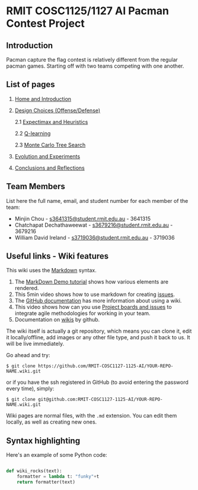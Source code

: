 # RMIT COSC1125/1127 AI Pacman Contest Project
## Introduction
Pacman capture the flag contest is relatively different from the regular pacman games. Starting off with two teams competing with one another.

## List of pages
1. [Home and Introduction]()
2. [Design Choices (Offense/Defense)](Design-Choices)

    2.1 [Expectimax and Heuristics](AI-Method-1)

    2.2 [Q-learning](AI-Method-2)

    2.3 [Monte Carlo Tree Search](AI-Method-3)
3. [Evolution and Experiments](Evolution)
4. [Conclusions and Reflections](Conclusions-and-Reflections)

## Team Members

List here the full name, email, and student number for each member of the team:

* Minjin Chou - s3641315@student.rmit.edu.au - 3641315
* Chatchapat Dechathaweewat - s3679216@student.rmit.edu.au - 3679216
* William David Ireland - s3719036@student.rmit.edu.au - 3719036


## Useful links - Wiki features

This wiki uses the [Markdown](https://github.com/adam-p/markdown-here/wiki/Markdown-Cheatsheet) syntax. 

1. The [MarkDown Demo tutorial](https://guides.github.com/features/mastering-markdown/) shows how various elements are rendered.
2. This 5min video shows how to use markdown for creating [issues](https://www.youtube.com/watch?v=TKJ4RdhyB5Y).
3. The [GitHub documentation](https://docs.gitlab.com/ee/user/project/wiki/) has more information about using a wiki.
4. This video shows how can you use [Project boards and issues](https://www.youtube.com/watch?v=nI5VdsVl0FM&list=PLYMgErMHWi1PRMTsHXote19b7f9F-JjmT&index=2&t=1s) to integrate agile methodologies for working in your team.
5. Documentation on [wikis](https://docs.github.com/en/github/building-a-strong-community/documenting-your-project-with-wikis) by github.

The wiki itself is actually a git repository, which means you can clone it, edit it locally/offline, add images or any other file type, and push it back to us. It will be live immediately.

Go ahead and try:

```
$ git clone https://github.com/RMIT-COSC1127-1125-AI/YOUR-REPO-NAME.wiki.git
```

or if you have the ssh registered in GitHub (to avoid entering the password every time), simply:

```
$ git clone git@github.com:RMIT-COSC1127-1125-AI/YOUR-REPO-NAME.wiki.git
```


Wiki pages are normal files, with the `.md` extension. You can edit them locally, as well as creating new ones.

## Syntax highlighting


Here's an example of some Python code:

```python

def wiki_rocks(text):
    formatter = lambda t: "funky"+t
    return formatter(text)
```